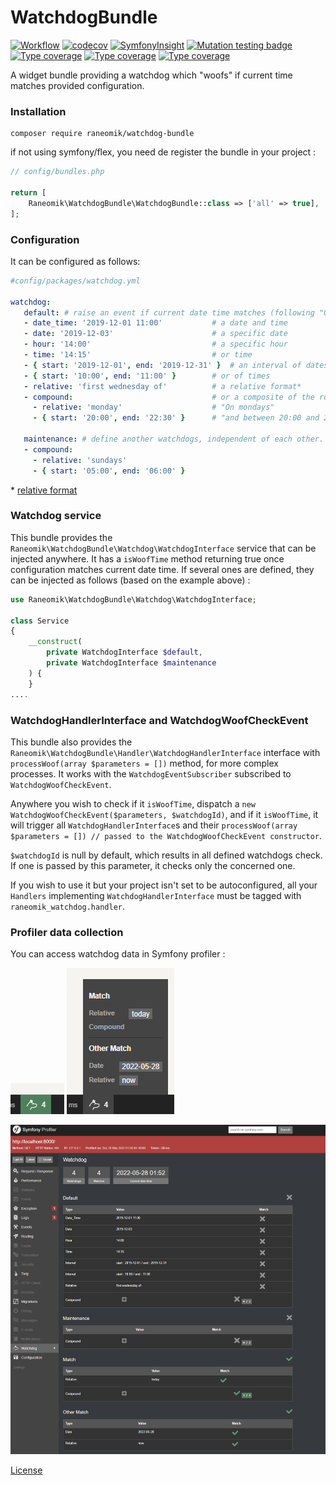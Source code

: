 WatchdogBundle
==============

[![Workflow](https://github.com/raneomik/WatchdogBundle/actions/workflows/workflow.yaml/badge.svg)](https://github.com/raneomik/WatchdogBundle/actions/workflows/workflow.yaml)
[![codecov](https://codecov.io/gh/raneomik/WatchdogBundle/branch/main/graph/badge.svg?token=CAJ62EG1GB)](https://codecov.io/gh/raneomik/WatchdogBundle)
[![SymfonyInsight](https://insight.symfony.com/projects/2fc0de74-a97a-44df-ad48-c5534a2e8065/mini.svg)](https://insight.symfony.com/projects/2fc0de74-a97a-44df-ad48-c5534a2e8065)
[![Mutation testing badge](https://img.shields.io/endpoint?style=flat&url=https%3A%2F%2Fbadge-api.stryker-mutator.io%2Fgithub.com%2Franeomik%2FWatchdogBundle%2Fmain)](https://dashboard.stryker-mutator.io/reports/github.com/raneomik/WatchdogBundle/main)
[![Type coverage](https://shepherd.dev/github/raneomik/WatchdogBundle/coverage.svg)](https://shepherd.dev/github/raneomik/WatchdogBundle)
[![Type coverage](https://shepherd.dev/github/raneomik/WatchdogBundle/level.svg)](https://shepherd.dev/github/raneomik/WatchdogBundle)
[![Type coverage](https://img.shields.io/badge/PHPStan-level%209-brightgreen.svg?style=flat)](https://shepherd.dev/github/raneomik/WatchdogBundle)


A widget bundle providing a watchdog which "woofs" if current time matches provided configuration.


### Installation

    composer require raneomik/watchdog-bundle

if not using symfony/flex, you need de register the bundle in your project :

```php
// config/bundles.php

return [
    Raneomik\WatchdogBundle\WatchdogBundle::class => ['all' => true],
];

```

### Configuration

It can be configured as follows:

 ```yaml
#config/packages/watchdog.yml

watchdog:
    default: # raise an event if current date time matches (following "Or" logic)
    - date_time: '2019-12-01 11:00'           # a date and time
    - date: '2019-12-03'                      # a specific date
    - hour: '14:00'                           # a specific hour            
    - time: '14:15'                           # or time      
    - { start: '2019-12-01', end: '2019-12-31' }  # an interval of dates
    - { start: '10:00', end: '11:00' }        # or of times      
    - relative: 'first wednesday of'          # a relative format*
    - compound:                               # or a composite of the rules above, following "And" logic, for example :
      - relative: 'monday'                    # "On mondays"
      - { start: '20:00', end: '22:30' }      # "and between 20:00 and 22:30"
    
    maintenance: # define another watchdogs, independent of each other.
    - compound:
      - relative: 'sundays' 
      - { start: '05:00', end: '06:00' }
```

\* [relative format](https://www.php.net/manual/datetime.formats.relative.php)


### Watchdog service

This bundle provides the `Raneomik\WatchdogBundle\Watchdog\WatchdogInterface` service that can be injected anywhere.
It has a `isWoofTime` method returning true once configuration matches current date time.
If several ones are defined, they can be injected as follows (based on the example above) :

```php
use Raneomik\WatchdogBundle\Watchdog\WatchdogInterface;

class Service
{
    __construct(
        private WatchdogInterface $default,
        private WatchdogInterface $maintenance
    ) {
    }
....
```

### WatchdogHandlerInterface and WatchdogWoofCheckEvent

This bundle also provides the `Raneomik\WatchdogBundle\Handler\WatchdogHandlerInterface` interface with `processWoof(array $parameters = [])` method, for more complex processes.
It works with the `WatchdogEventSubscriber` subscribed to `WatchdogWoofCheckEvent`.

Anywhere you wish to check if it `isWoofTime`, dispatch a `new WatchdogWoofCheckEvent($parameters, $watchdogId)`, 
and if it `isWoofTime`, it will trigger all `WatchdogHandlerInterface`s 
and their `processWoof(array $parameters = []) // passed to the WatchdogWoofCheckEvent constructor`.

`$watchdogId` is null by default, which results in all defined watchdogs check.
If one is passed by this parameter, it checks only the concerned one.

If you wish to use it but your project isn't set to be autoconfigured, all your `Handlers` implementing `WatchdogHandlerInterface` must be tagged with `raneomik_watchdog.handler`.

### Profiler data collection

You can access watchdog data in Symfony profiler :

![toolbar-match.png](doc/images/toolbar-match.png)
![toolbar.png](doc/images/toolbar.png)

![profiler](doc/images/profiler.png)


[License](LICENCE)
